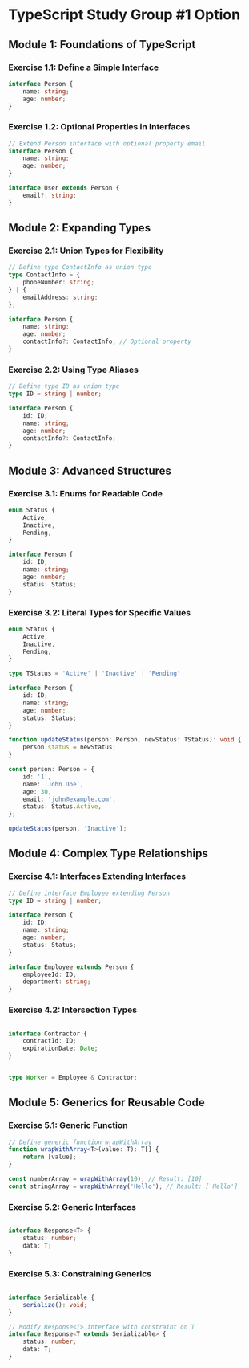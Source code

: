 # TypeScript Study Group #1 Option

## Module 1: Foundations of TypeScript

### Exercise 1.1: Define a Simple Interface

```ts
interface Person {
    name: string;
    age: number;
}

```

### Exercise 1.2: Optional Properties in Interfaces
```ts
// Extend Person interface with optional property email
interface Person {
    name: string;
    age: number;
}

interface User extends Person {
    email?: string; 
}

```


## Module 2: Expanding Types

### Exercise 2.1: Union Types for Flexibility
```ts
// Define type ContactInfo as union type
type ContactInfo = {
    phoneNumber: string;
} | {
    emailAddress: string;
};

interface Person {
    name: string;
    age: number;
    contactInfo?: ContactInfo; // Optional property
}

```

### Exercise 2.2: Using Type Aliases
```ts
// Define type ID as union type
type ID = string | number;

interface Person {
    id: ID; 
    name: string;
    age: number;
    contactInfo?: ContactInfo;
}

```

## Module 3: Advanced Structures

### Exercise 3.1: Enums for Readable Code
```ts
enum Status {
    Active,
    Inactive,
    Pending,
}

interface Person {
    id: ID;
    name: string;
    age: number;
    status: Status; 
}

```

### Exercise 3.2: Literal Types for Specific Values
```ts
enum Status {
    Active,
    Inactive,
    Pending,
}

type TStatus = 'Active' | 'Inactive' | 'Pending'

interface Person {
    id: ID;
    name: string;
    age: number;
    status: Status; 
}

function updateStatus(person: Person, newStatus: TStatus): void {
    person.status = newStatus;
}

const person: Person = {
    id: '1',
    name: 'John Doe',
    age: 30,
    email: 'john@example.com',
    status: Status.Active,
};

updateStatus(person, 'Inactive');

```

## Module 4: Complex Type Relationships

### Exercise 4.1: Interfaces Extending Interfaces
```ts
// Define interface Employee extending Person
type ID = string | number;

interface Person {
    id: ID;
    name: string;
    age: number;
    status: Status; 
}

interface Employee extends Person {
    employeeId: ID;
    department: string;
}

```

### Exercise 4.2: Intersection Types
```ts

interface Contractor {
    contractId: ID;
    expirationDate: Date;
}


type Worker = Employee & Contractor;

```

## Module 5: Generics for Reusable Code

### Exercise 5.1: Generic Function
```ts
// Define generic function wrapWithArray
function wrapWithArray<T>(value: T): T[] {
    return [value];
}

const numberArray = wrapWithArray(10); // Result: [10]
const stringArray = wrapWithArray('Hello'); // Result: ['Hello']

```

### Exercise 5.2: Generic Interfaces
```ts

interface Response<T> {
    status: number;
    data: T;
}

```

### Exercise 5.3: Constraining Generics
```ts

interface Serializable {
    serialize(): void;
}

// Modify Response<T> interface with constraint on T
interface Response<T extends Serializable> {
    status: number;
    data: T;
}

```